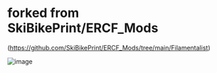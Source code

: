 # forked from SkiBikePrint/ERCF_Mods

(https://github.com/SkiBikePrint/ERCF_Mods/tree/main/Filamentalist)

![image](https://github.com/v6cl/Filamentalist_Mods/assets/16078263/75c64bee-d331-4b5c-91b4-af9b1e87e916)
